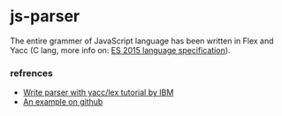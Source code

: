 # js-parser

The entire grammer of JavaScript language has been written in Flex and Yacc (C lang, more info on: [ES 2015 language specification](https://262.ecma-international.org/6.0/)).

### refrences

- [Write parser with yacc/lex tutorial by IBM](https://developer.ibm.com/tutorials/au-lexyacc/)
- [An example on github](https://github.com/mryraghi/jigh-sight)
